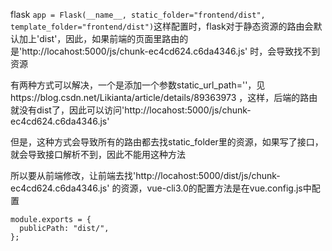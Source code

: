 flask `app = Flask(__name__, static_folder="frontend/dist", template_folder="frontend/dist")`这样配置时，flask对于静态资源的路由会默认加上'dist'，因此，如果前端的页面里路由的是'http://locahost:5000/js/chunk-ec4cd624.c6da4346.js' 时，会导致找不到资源

有两种方式可以解决，一个是添加一个参数static_url_path=''，见https://blog.csdn.net/Likianta/article/details/89363973 ，这样，后端的路由就没有dist了，因此可以访问'http://locahost:5000/js/chunk-ec4cd624.c6da4346.js'

但是，这种方式会导致所有的路由都去找static_folder里的资源，如果写了接口，就会导致接口解析不到，因此不能用这种方法

所以要从前端修改，让前端去找'http://locahost:5000/dist/js/chunk-ec4cd624.c6da4346.js' 的资源，vue-cli3.0的配置方法是在vue.config.js中配置

```
module.exports = {
  publicPath: "dist/",
};
```
